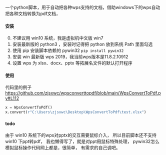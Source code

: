 一个python脚本，用于自动把各种wps支持的文档，借助windows下的wps自动把各种文档转换为pdf文档，

#### 安装
0. 不建议用 win10 系统，我是虚拟机中文版 win7
1. 安装最新版的 python3 ，安装时记得把 python 放到系统 Path 里面勾选
2. 使用 pip 安装脚本依赖的 pywin32 `pip install pywin32`
3. 安装 win 最新版 wps 2019，我当前wps版本是11.8.2.10912
4. 设置 wps 为 xlsx、docx、pptx 等拓展名文件的默认打开程序


#### 使用

代码里的例子 https://github.com/zjsxwc/wpsconverttopdf/blob/main/WpsConvertToPdf.py#L112
```python
x = WpsConvertToPdf()
x.convert(r"C:\Users\zjsxwc\Desktop\WpsConvertToPdf\test.xlsx")
```

#### todo

由于 win10 系统下的wps对pptx的交互需要鼠标介入，
所以目前脚本还不支持 win10 下ppt转pdf，
我也懒得写了，就是对ppt用鼠标特殊处理，
pywin32怎么模拟鼠标操作代码网上都是，很简单，
有需求的自己调吧。
